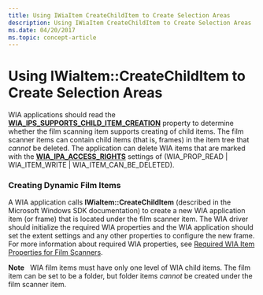 ```yaml
---
title: Using IWiaItem CreateChildItem to Create Selection Areas
description: Using IWiaItem CreateChildItem to Create Selection Areas
ms.date: 04/20/2017
ms.topic: concept-article
---
```


# Using IWiaItem::CreateChildItem to Create Selection Areas





WIA applications should read the [**WIA\_IPS\_SUPPORTS\_CHILD\_ITEM\_CREATION**](./wia-ips-supports-child-item-creation.md) property to determine whether the film scanning item supports creating of child items. The film scanner items can contain child items (that is, frames) in the item tree that *cannot* be deleted. The application can delete WIA items that are marked with the [**WIA\_IPA\_ACCESS\_RIGHTS**](./wia-ipa-access-rights.md) settings of (WIA\_PROP\_READ | WIA\_ITEM\_WRITE | WIA\_ITEM\_CAN\_BE\_DELETED).

### Creating Dynamic Film Items

A WIA application calls **IWiaItem::CreateChildItem** (described in the Microsoft Windows SDK documentation) to create a new WIA application item (or frame) that is located under the film scanner item. The WIA driver should initialize the required WIA properties and the WIA application should set the extent settings and any other properties to configure the new frame. For more information about required WIA properties, see [Required WIA Item Properties for Film Scanners](required-wia-item-properties-for-film-scanners.md).

**Note**   WIA film items must have only one level of WIA child items. The film item can be set to be a folder, but folder items *cannot* be created under the film scanner item.

 

 

